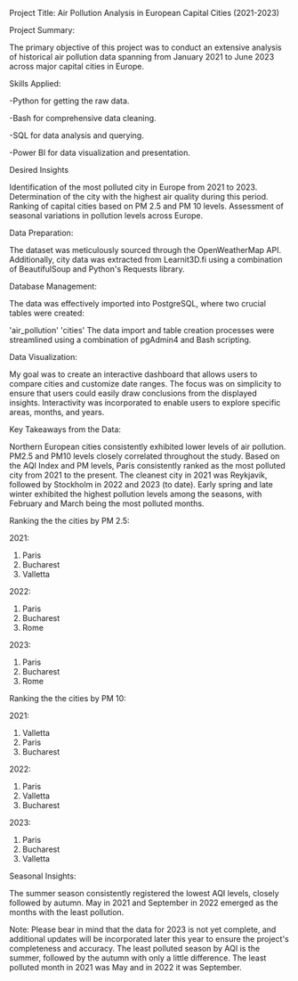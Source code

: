 Project Title: Air Pollution Analysis in European Capital Cities (2021-2023)

Project Summary:

The primary objective of this project was to conduct an extensive analysis of historical air pollution data spanning from January 2021 to June 2023 across major capital cities in Europe.

Skills Applied:

-Python for getting the raw data.

-Bash for comprehensive data cleaning.

-SQL for data analysis and querying.

-Power BI for data visualization and presentation.

Desired Insights

Identification of the most polluted city in Europe from 2021 to 2023.
Determination of the city with the highest air quality during this period.
Ranking of capital cities based on PM 2.5 and PM 10 levels.
Assessment of seasonal variations in pollution levels across Europe.

Data Preparation:

The dataset was meticulously sourced through the OpenWeatherMap API. 
Additionally, city data was extracted from Learnit3D.fi using a combination of BeautifulSoup and Python's Requests library.

Database Management:

The data was effectively imported into PostgreSQL, where two crucial tables were created:

'air_pollution'
'cities'
The data import and table creation processes were streamlined using a combination of pgAdmin4 and Bash scripting.

Data Visualization:

My goal was to create an interactive dashboard that allows users to compare cities and customize date ranges.
The focus was on simplicity to ensure that users could easily draw conclusions from the displayed insights.
Interactivity was incorporated to enable users to explore specific areas, months, and years.

Key Takeaways from the Data:

Northern European cities consistently exhibited lower levels of air pollution.
PM2.5 and PM10 levels closely correlated throughout the study.
Based on the AQI Index and PM levels, Paris consistently ranked as the most polluted city from 2021 to the present.
The cleanest city in 2021 was Reykjavik, followed by Stockholm in 2022 and 2023 (to date).
Early spring and late winter exhibited the highest pollution levels among the seasons, with February and March being the most polluted months.

Ranking the the cities by PM 2.5:

2021:    
1. Paris    
2. Bucharest    
3. Valletta

2022:    
1. Paris    
2. Bucharest    
3. Rome

2023:    
1. Paris    
2. Bucharest    
3. Rome    

Ranking the the cities by PM 10:   

2021:    
1. Valletta    
2. Paris    
3. Bucharest
 
2022:    
1. Paris    
2. Valletta    
3. Bucharest
  
2023:    
1. Paris    
2. Bucharest    
3. Valletta    

Seasonal Insights:

The summer season consistently registered the lowest AQI levels, closely followed by autumn. May in 2021 and September in 2022 emerged as the months with the least pollution.

Note: Please bear in mind that the data for 2023 is not yet complete, and additional updates will be incorporated later this year to ensure the project's completeness and accuracy.
The least polluted season by AQI is the summer, followed by the autumn with only a little difference. The least polluted month in 2021 was May and in 2022 it was September.
